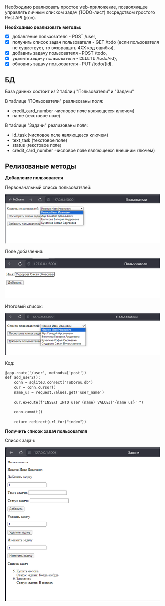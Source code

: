 Необходимо реализовать простое web-приложение, позволяющее управлять личным списком задач (TODO-лист) посредством простого Rest API (json). 

**Необходимо реализовать методы:**
- [x]  добавление пользователя - POST /user,
- [x]  получить список задач пользователя - GET /todo (если пользователя не существует, то возвращать 4XX код ошибки),
- [x]  добавить задачу пользователя - POST /todo,
- [x]  удалить задачу пользователя - DELETE /todo/{id},
- [x]  обновить задачу пользователя - PUT /todo/{id}.

## БД

База данных состоит из 2 таблиц "Пользователи" и "Задачи"

В таблице "ПОльзователи" реализованы поля:
- credit_card_number (числовое поле являющееся ключем)
- name (текстовое поле)

В таблице "Задачи" реализованы поля:
- id_task (числовое поле являющееся ключем)
- text_task (текстовое поле)
- status (текстовое поле)
- credit_card_number (числовое поле являющееся внешним ключем)

## Релизованые методы

**Добавление пользователя**

Первоначальный список пользователей:

![Текст описания](images/User_List_First.png)

Поле добавления:

![Текст описания](images/User_add.png)

Итоговый список:

![Текст описания](images/User_List_Last.png)

Код:

    @app.route('/user', methods=['post'])    
    def add_user2():    
        conn = sqlite3.connect("ToDoYou.db")
        cur = conn.cursor()
        name_us = request.values.get('user_name')
    
        cur.execute(f"INSERT INTO user (name) VALUES('{name_us}')")
    
        conn.commit()
    
        return redirect(url_for("index"))

**Получить список задач пользователя**

Список задач:

![Текст описания](images/Task_list.png)
